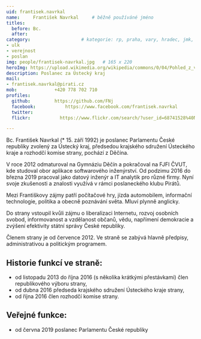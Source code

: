```yaml
---
uid: frantisek.navrkal
name:     František Navrkal  	# běžně používáné jméno
titles:
  before: Bc. 
  after:
category:                 	# kategorie: rp, praha, vary, hradec, jmk, senat
- ulk
- verejnost
- poslan
img: people/frantisek-navrkal.jpg   # 165 x 220
heroImg: https://upload.wikimedia.org/wikipedia/commons/0/04/Pohled_z_vyhl%C3%ADdky_Skály_na_Úst%C3%AD_nad_Labem%2C_05-2013.JPG
description: Poslanec za Ústecký kraj
mail:
- frantisek.navrkal@pirati.cz
mob:			  +420 778 702 710
profiles:
  github:         https://github.com/FNj
  facebook: 		  https://www.facebook.com/frantisek.navrkal
  twitter: 
  flickr:     		https://www.flickr.com/search/?user_id=68741528%40N03&sort=date-taken-desc&text=franti%C5%A1ek%20navrkal&view_all=1

---
```


Bc. František Navrkal (* 15. září 1992) je poslanec Parlamentu České republiky zvolený za Ústecký kraj, předsedou krajského sdružení Ústeckého kraje a rozhodčí komise strany, pochází z Děčína.

V roce 2012 odmaturoval na Gymnáziu Děčín a pokračoval na FJFI ČVUT, kde studoval obor aplikace softwarového inženýrství. Od podzimu 2016 do března 2019 pracoval jako datový inženýr a IT analytik pro různé firmy. Nyní svoje zkušenosti a znalosti využívá v rámci poslaneckého klubu Pirátů.

Mezi Františkovy zájmy patří počítačové hry, jízda automobilem, informační technologie, politika a obecně poznávání světa. Mluví plynně anglicky.

Do strany vstoupil kvůli zájmu o liberalizaci Internetu, rozvoj osobních svobod, informovanost a vzdělanost občanů, vědu, napřímení demokracie a zvýšení efektivity státní správy České republiky.

Členem strany je od července 2012. Ve straně se zabývá hlavně předpisy, administrativou a politickým programem.

## Historie funkcí ve straně:

- od listopadu 2013 do října 2016 (s několika krátkými přestávkami) člen republikového výboru strany,
- od dubna 2016 předseda krajského sdružení Ústeckého kraje strany,
- od října 2016 člen rozhodčí komise strany. 

## Veřejné funkce:

- od června 2019 poslanec Parlamentu České republiky
